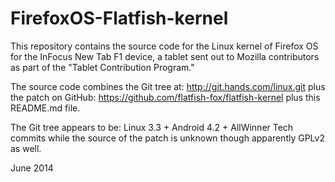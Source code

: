 FirefoxOS-Flatfish-kernel
=========================

This repository contains the source code for the Linux kernel of
Firefox OS for the InFocus New Tab F1 device, a tablet sent out to
Mozilla contributors as part of the "Tablet Contribution Program."


The source code combines the Git tree at:
    http://git.hands.com/linux.git
plus the patch on GitHub:
    https://github.com/flatfish-fox/flatfish-kernel
plus this README.md file.

The Git tree appears to be:
  Linux 3.3 + Android 4.2 + AllWinner Tech commits
while the source of the patch is unknown though apparently GPLv2
as well.

June 2014



